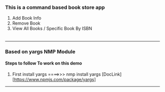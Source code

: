 ### This is a command based book store app

1. Add Book Info 
2. Remove Book 
3. View All Books / Specific Book By ISBN

###### 


*****************
### Based on yargs NMP Module 

#### Steps to follow To work on this demo 
1. First install yargs ====>>> nmp install yargs  [DocLink][https://www.npmjs.com/package/yargs] 

****************